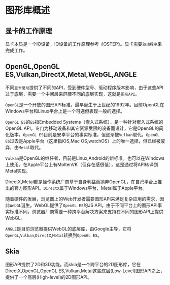 # 图形库概述

## 显卡的工作原理

显卡本质是一个IO设备，IO设备的工作原理参考《OSTEP》。显卡需要`驱动程序`来完成工作。

## OpenGL,OpenGL ES,Vulkan,DirectX,Metal,WebGL,ANGLE

不同`显卡驱动`提供了不同的API，受到硬件型号、驱动程序版本影响，由于这些API过于底层，需要一个中间层来屏蔽不同的底层实现，这就是`图形API`。

`OpenGL`是一个开放的图形API标准，最早诞生于上世纪的1992年。目前OpenGL在Windows平台和Linux平台上是一个可选但表现一般的选择。

`OpenGL ES`的`ES`指Embedded Systems（嵌入式系统），是一种针对嵌入式系统的 OpenGL API，专门为移动设备和其它资源受限的设备而设计，它是OpenGL的简化版本。`OpenGL ES`目前是安卓平台的事实标准，但逐渐被`Vulkan`取代。`OpenGL ES`过去是Apple平台（这里指iOS,Mac OS,watchOS）上的唯一选择，但已经被废弃，由`Metal`取代。

`Vulkan`是OpenGL的继任者，目前是Linux,Android的新标准，也可以在Windows上使用。在Apple平台上有MoltenVK（但存在感很低），这是通过将API转译到Metal实现。

DirectX,Metal都是操作系统厂商基于自身利益而抛弃OpenGL，在自己平台上推出的官方图形API。`DirectX`属于Windows平台，Metal属于Apple平台。

随着硬件的发展，浏览器上的Web开发者需要图形API来满足复杂应用的需求，因此`WebGL`诞生。WebGL提供了`OpenGL ES`的JS API。由于不同平台上的图形API事实标准不同，浏览器厂商需要一种跨平台解决方案来支持在不同的图形API上提供WebGL。

`ANGLE`是目前浏览器提供WebGL的底层库，由Google主导，它将`OpenGL`,`Vulkan`,`DirectX`,`Metal`转换到`OpenGL ES`。

## Skia

图形API提供了2D和3D功能。而skia是一个跨平台的2D图形库，它在DirectX,OpenGL,OpenGL ES,Vulkan,Metal这些底层(Low-Level)图形API之上，提供了一个高层(High-level)的2D图形API。
